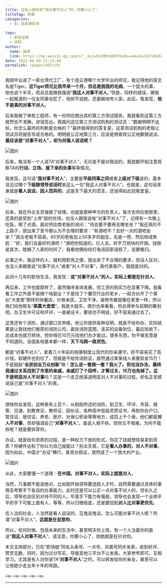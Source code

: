 ```yaml
---
title: 当有人跟你说“我对事不对人”时，你要小心了！
titleTag: 转载
categories: 
  - 01-资本博弈场
  
tags: 
  - 职场宝典
  - 求职
author: 
  name: 幽哥
  link: https://mp.weixin.qq.com/s?__biz=MzI0MzQ0OTUxOA==&mid=2247484529&idx=1&sn=0c6cc6d35d4b30dc03c3ec7eadcc76fd&chksm=e96dafb0de1a26a6ff230945408b39863251c8ddbef8fe0f25e6037631d0c538c2d84ca23f43&scene=21#wechat_redirect
date: 2022-06-09 21:13:49
permalink: /pages/45fcc9/
---
```


我刚毕业进了一家台湾代工厂，有个连云港哪个大学毕业的师兄，我记得他的英文名是Tiger。**这Tiger师兄比我早来一个月，但总是挑我的毛病**，一个屁大的事，他也说个半天，而且总是跟我强调“**我这人对事不对人**。”但是，同样的错误，跟我一起报道的一位女同事也犯了，他却不说她，还委婉地夸人家。此后，我发现，**他不是真的对事不对人**。

后来我做了审核工程师，有一份供应商出具的第三方测试报告，我就看到这第三方居然也不准确，谬误百出。我就问这位第三方测试机构的测试员：“数据明明不达标，你怎么最终的判断是合格的？”最终我得到的答复是，这家测试机构的老板让测试员将报告写成合格的。明明是公正地第三方，应该是用客观公正地数据说话，**最应该是“对事不对人”，却为何看人说话呢？**

![图片](https://cdn.jsdelivr.net/gh/TommyZeng777/picgo/img/202206092115388.jpeg)

后来，每当有一个人说TA“对事不对人”，无论是不是对我说的，我就都开始注意观察TA的**行动、立场、接下来的处事**等等情况。

我发现，这句话“**我对事不对人**”，主要是**平级同事之间**或者**上级对下级**说的，基本没见过哪个**下级跟领导说话时**来这么一句“我这人对事不对人”。也就是，这句话本身就是**看人说话，因人而异的**，这是天下最大的谎言，还说得如此冠冕堂皇。

![图片](https://cdn.jsdelivr.net/gh/TommyZeng777/picgo/img/202206092115051.jpeg)

后来，我在外企五百强做了经理，也就是那种甲方的负责人，每次去供应商那里，还真的是受到“上帝”般的优待。也没人跟我说啥“对事不对人”了，记得有一次晚上吃饭，喝了点酒，面对供应商老板的询问：“待会要不要再去哪坐坐？”我还真的不上路子，提出来了至今都认为不合理的要求：“有酒吧不？去好一点的酒吧坐坐？”民企老板不容易，60岁的老板加上50多岁的副总，先是一愣，然后转成笑脸：“好，我们去最好的酒吧！”酒吧你知道的，仨人去，好歹万把块的开销。钱倒是其次，耽搁了人家的时间了，我看他俩纷纷打电话回家请假了，说要晚归。

此事之中，我这样的人，就利用职务之便，提出来了不合理的要求，但没人反对，也没人来跟我说“对事不对人”或者“对人不对事”，我代表客户，我就是对的。

此间十几年的职场生活，我发现：**说“对事不对人”的人，实际上都是在针对人**。


再后来，工作也就那样了，虽然循序渐进发展，但工资的购买力在显著下降。我看看工作之外是不是搞个啥副业？于是找了个餐饮行业的老乡，一起合伙开了个类似“大食堂”那样的快餐店，价格亲民，卫生干净，装修布置就像在家里一样，所以我们给他取名“**美嘉大食堂**”。我是大股东，偶尔也来看看，但总得参与前期的筹划吧。办卫生许可证和环评，一直被设卡，要钱也不明说，好不容易通过去了。

这里还有个消防，通过窗口去申报，他让你提供各种证明，就是不给你办，实际结果是让我找他们推荐的消防公司，画张消防蓝图，该买的设备到位，最后验收下，总成本也就万把块，但你得花10万元找他们办才能过。很多东西，你不做生意是不知道的，全国各地基本都一样，**天下乌鸦一路货色**。

都是“对事不对人”，拿着几十年前的规章制度让现代的你来遵守。好不容易花了高价钱，软硬件也到位了，但就是不给你消防证，居然通过某某线人来要现金15万！不是鼓励“**全民创业万众创新**”嘛！**怎么说一套做一套？**我火了。但也没办法，最终我通过关系找到了市里的亲戚，亲戚打了个招呼，才算过关，15万也免掉了。这不是明显**对人不对事**吗？这是一个走正统渠道明显对人不对事的过程，却名正言顺说自己是“对事不对人”的表。

![图片](https://cdn.jsdelivr.net/gh/TommyZeng777/picgo/img/202206092115052.jpeg)

很快你会发现，这种表有上百个，从刚刚所述的消防，到卫生、环评、市容、城管、交通，到教育证、教师证、园长证、各种高中低级资质证书，再到你办户口、暂住证、居住证、养老、医疗、社保公积金等等地方，成百上千个表。他们都是**对人不对事**，但却强调自己“**对事不对人**”。虽说人艰不拆，但你又不艰难，为何不能拆呢？就是要拆穿你。

办证，就是给你资质的过程，是一种权力下放的形式，你花了钱就想轻易拿到资质？你硬件达标了你以为自己就能过？别太天真，它是**看人办事的，对人不对事**。因为如此，中国才“办证”横行，甚至办假证，居然成了一个很大的产业。

![图片](https://cdn.jsdelivr.net/gh/TommyZeng777/picgo/img/202206092115053.jpeg)

从此，大家要懂一个道理：**在中国，对事不对人，实际上就是对人**。

当然，凡事都不能说绝对，比如刚开始领导要选拔人才时，自然需要通过具体的事情去考察手下各自的办事能力，此时还是可以公正一点对事不对人的，但长久之后，领导也会区别对待不同的人，毕竟手下能力有强弱，领导也会发现一个业绩平平的手下可能上面有人，等等，所以归根结底，还是要回到**对人比对事更优先**。

在人治的社会，人当然是看人说话的，见鬼说鬼话，怎么可能对事不对人呢？所谓“对事不对人”，**这就是在忽悠你**。

所以，任何时候，包括未来的生活中，甚至明天你上班，有一个人当着你的面说“**我这人对事不对人**”，请注意，你要小心了，他她就是在针对你。

本文主体部分，已在“职场蛙”同名头条号、一点号、凤凰号同步发表，收到好评、赞赏无数，同时，因为过分写实，导致其他三平台不让发表。大家参考即可，互相学习，尤其是有人对你说TA“**对事不对人**”之时。可以转发给你的亲友，甚至可以让他她少走五年十年的弯路。

<img src="https://cdn.jsdelivr.net/gh/TommyZeng777/picgo/img/202206092115054.png" alt="图片" style="zoom:50%;" />

<img src="https://cdn.jsdelivr.net/gh/TommyZeng777/picgo/img/202206092115055.png" alt="图片" style="zoom:50%;" />

<img src="https://cdn.jsdelivr.net/gh/TommyZeng777/picgo/img/202206092115056.png" alt="图片" style="zoom:50%;" />

<img src="https://cdn.jsdelivr.net/gh/TommyZeng777/picgo/img/202206092115058.png" alt="图片" style="zoom:50%;" />

<img src="https://cdn.jsdelivr.net/gh/TommyZeng777/picgo/img/202206092115059.png" alt="图片" style="zoom:50%;" />

------